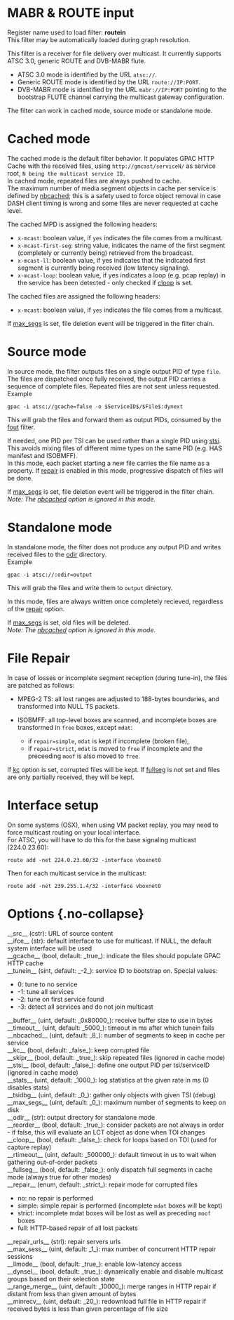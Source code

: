 <!-- automatically generated - do not edit, patch gpac/applications/gpac/gpac.c -->

# MABR & ROUTE input  
  
Register name used to load filter: __routein__  
This filter may be automatically loaded during graph resolution.  
  
This filter is a receiver for file delivery over multicast. It currently supports ATSC 3.0, generic ROUTE and DVB-MABR flute.  

- ATSC 3.0 mode is identified by the URL `atsc://`.  
- Generic ROUTE mode is identified by the URL `route://IP:PORT`.  
- DVB-MABR mode is identified by the URL `mabr://IP:PORT` pointing to the bootstrap FLUTE channel carrying the multicast gateway configuration.  

  
The filter can work in cached mode, source mode or standalone mode.  

# Cached mode  
  
The cached mode is the default filter behavior. It populates GPAC HTTP Cache with the received files, using `http://gmcast/serviceN/` as service root, `N being the multicast service ID.`  
In cached mode, repeated files are always pushed to cache.  
The maximum number of media segment objects in cache per service is defined by [nbcached](#nbcached); this is a safety used to force object removal in case DASH client timing is wrong and some files are never requested at cache level.  
    
The cached MPD is assigned the following headers:  

- `x-mcast`: boolean value, if `yes` indicates the file comes from a multicast.  
- `x-mcast-first-seg`: string value, indicates the name of the first segment (completely or currently being) retrieved from the broadcast.  
- `x-mcast-ll`: boolean value, if yes indicates that the indicated first segment is currently being received (low latency signaling).  
- `x-mcast-loop`: boolean value, if yes indicates a loop (e.g. pcap replay) in the service has been detected - only checked if [cloop](#cloop) is set.  

    
The cached files are assigned the following headers:  

- `x-mcast`: boolean value, if `yes` indicates the file comes from a multicast.  

  
If [max_segs](#max_segs) is set, file deletion event will be triggered in the filter chain.  
  
# Source mode  
  
In source mode, the filter outputs files on a single output PID of type `file`. The files are dispatched once fully received, the output PID carries a sequence of complete files. Repeated files are not sent unless requested.  
Example
```
gpac -i atsc://gcache=false -o $ServiceID$/$File$:dynext
```
  
This will grab the files and forward them as output PIDs, consumed by the [fout](fout) filter.  
  
If needed, one PID per TSI can be used rather than a single PID using [stsi](#stsi). This avoids mixing files of different mime types on the same PID (e.g. HAS manifest and ISOBMFF).  
In this mode, each packet starting a new file carries the file name as a property. If [repair](#repair) is enabled in this mode, progressive dispatch of files will be done.  
  
If [max_segs](#max_segs) is set, file deletion event will be triggered in the filter chain.  
_Note: The [nbcached](#nbcached) option is ignored in this mode._  
  
# Standalone mode  
  
In standalone mode, the filter does not produce any output PID and writes received files to the [odir](#odir) directory.  
Example
```
gpac -i atsc://:odir=output
```
  
This will grab the files and write them to `output` directory.  
  
In this mode, files are always written once completely recieved, regardless of the [repair](#repair) option.  
  
If [max_segs](#max_segs) is set, old files will be deleted.  
_Note: The [nbcached](#nbcached) option is ignored in this mode._  
  
# File Repair  
  
In case of losses or incomplete segment reception (during tune-in), the files are patched as follows:  

- MPEG-2 TS: all lost ranges are adjusted to 188-bytes boundaries, and transformed into NULL TS packets.  
- ISOBMFF: all top-level boxes are scanned, and incomplete boxes are transformed in `free` boxes, except `mdat`:  

    - if `repair=simple`, `mdat` is kept if incomplete (broken file),  
    - if `repair=strict`, `mdat` is moved to `free` if incomplete and the preceeding `moof` is also moved to `free`.  

  
If [kc](#kc) option is set, corrupted files will be kept. If [fullseg](#fullseg) is not set and files are only partially received, they will be kept.  
  
# Interface setup  
  
On some systems (OSX), when using VM packet replay, you may need to force multicast routing on your local interface.  
For ATSC, you will have to do this for the base signaling multicast (224.0.23.60):  
```
route add -net 224.0.23.60/32 -interface vboxnet0
```
  
Then for each multicast service in the multicast:  
```
route add -net 239.255.1.4/32 -interface vboxnet0
```
  
  

# Options  {.no-collapse}  
  
<div markdown class="option">  
<a id="src" data-level="basic">__src__</a> (cstr): URL of source content  
</div>  
<div markdown class="option">  
<a id="ifce">__ifce__</a> (str): default interface to use for multicast. If NULL, the default system interface will be used  
</div>  
<div markdown class="option">  
<a id="gcache">__gcache__</a> (bool, default: _true_): indicate the files should populate GPAC HTTP cache  
</div>  
<div markdown class="option">  
<a id="tunein" data-level="basic">__tunein__</a> (sint, default: _-2_): service ID to bootstrap on. Special values:  

- 0: tune to no service  
- -1: tune all services  
- -2: tune on first service found  
- -3: detect all services and do not join multicast  
</div>  
  
<div markdown class="option">  
<a id="buffer">__buffer__</a> (uint, default: _0x80000_): receive buffer size to use in bytes  
</div>  
<div markdown class="option">  
<a id="timeout" data-level="basic">__timeout__</a> (uint, default: _5000_): timeout in ms after which tunein fails  
</div>  
<div markdown class="option">  
<a id="nbcached">__nbcached__</a> (uint, default: _8_): number of segments to keep in cache per service  
</div>  
<div markdown class="option">  
<a id="kc">__kc__</a> (bool, default: _false_): keep corrupted file  
</div>  
<div markdown class="option">  
<a id="skipr">__skipr__</a> (bool, default: _true_): skip repeated files (ignored in cache mode)  
</div>  
<div markdown class="option">  
<a id="stsi">__stsi__</a> (bool, default: _false_): define one output PID per tsi/serviceID (ignored in cache mode)  
</div>  
<div markdown class="option">  
<a id="stats">__stats__</a> (uint, default: _1000_): log statistics at the given rate in ms (0 disables stats)  
</div>  
<div markdown class="option">  
<a id="tsidbg">__tsidbg__</a> (uint, default: _0_): gather only objects with given TSI (debug)  
</div>  
<div markdown class="option">  
<a id="max_segs">__max_segs__</a> (uint, default: _0_): maximum number of segments to keep on disk  
</div>  
<div markdown class="option">  
<a id="odir">__odir__</a> (str): output directory for standalone mode  
</div>  
<div markdown class="option">  
<a id="reorder">__reorder__</a> (bool, default: _true_): consider packets are not always in order - if false, this will evaluate an LCT object as done when TOI changes  
</div>  
<div markdown class="option">  
<a id="cloop" data-level="basic">__cloop__</a> (bool, default: _false_): check for loops based on TOI (used for capture replay)  
</div>  
<div markdown class="option">  
<a id="rtimeout">__rtimeout__</a> (uint, default: _500000_): default timeout in us to wait when gathering out-of-order packets  
</div>  
<div markdown class="option">  
<a id="fullseg">__fullseg__</a> (bool, default: _false_): only dispatch full segments in cache mode (always true for other modes)  
</div>  
<div markdown class="option">  
<a id="repair">__repair__</a> (enum, default: _strict_): repair mode for corrupted files  

- no: no repair is performed  
- simple: simple repair is performed (incomplete `mdat` boxes will be kept)  
- strict: incomplete mdat boxes will be lost as well as preceding `moof` boxes  
- full: HTTP-based repair of all lost packets  
</div>  
  
<div markdown class="option">  
<a id="repair_urls" data-level="basic">__repair_urls__</a> (strl): repair servers urls  
</div>  
<div markdown class="option">  
<a id="max_sess" data-level="basic">__max_sess__</a> (uint, default: _1_): max number of concurrent HTTP repair sessions  
</div>  
<div markdown class="option">  
<a id="llmode" data-level="basic">__llmode__</a> (bool, default: _true_): enable low-latency access  
</div>  
<div markdown class="option">  
<a id="dynsel" data-level="basic">__dynsel__</a> (bool, default: _true_): dynamically enable and disable multicast groups based on their selection state  
</div>  
<div markdown class="option">  
<a id="range_merge" data-level="basic">__range_merge__</a> (uint, default: _10000_): merge ranges in HTTP repair if distant from less than given amount of bytes  
</div>  
<div markdown class="option">  
<a id="minrecv" data-level="basic">__minrecv__</a> (uint, default: _20_): redownload full file in HTTP repair if received bytes is less than given percentage of file size  
</div>  
  
